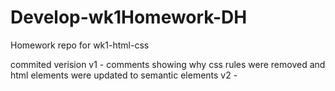 # Develop-wk1Homework-DH
Homework repo for wk1-html-css 


commited verision
v1 - comments showing why css rules were removed and html elements were updated to semantic elements
v2 -
